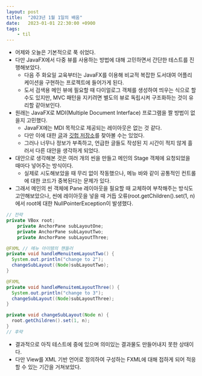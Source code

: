 ```yaml
---
layout: post
title:  "2023년 1월 1일의 배움"
date:   2023-01-01 22:30:00 +0900
tags:
    - til
---
```


- 어제와 오늘은 기본적으로 푹 쉬었다.
- 다만 JavaFX에서 다중 뷰를 사용하는 방법에 대해 고민하면서 간단한 테스트를 진행해보았다.
  -  다음 주 화요일 교육부터는 JavaFX를 이용해 비교적 복잡한 도서대여 어플리케이션을 구현하는 프로젝트에 들어가게 된다.
  -  도서 검색용 메인 뷰에 필요할 때 다이얼로그 객체를 생성하여 띄우는 식으로 할 수도 있지만, MVC 패턴을 지키려면 별도의 뷰로 독립시켜 구조화하는 것이 유리할 같아보인다.
- 원래는 JavaFX로 MDI(Multiple Document Interface) 프로그램을 짤 방법이 없을지 고민했다.
  - JavaFX에는 MDI 목적으로 제공되는 레이아웃은 없는 것 같다.
  - 다만 이에 대한 [글](https://xxxelppa.tistory.com/54)과 [깃헙 저장소](https://github.com/kordamp/desktoppanefx)를 찾아볼 수는 있었다.
  - 그러나 너무나 정보가 부족하고, 언급한 글들도 작성된 지 시간이 적지 않게 흘러서 다른 대안을 생각하게 되었다.
- 대안으로 생각해본 것은 여러 개의 씬을 만들고 메인의 Stage 객체에 요청되었을 때마다 넣어주는 방식이다.
  - 실제로 시도해보았을 때 무리 없이 작동했으나, 메뉴 바와 같이 공통적인 컨트롤에 대한 코드가 중복된다는 문제가 있다.
- 그래서 메인의 씬 객체에 Pane 레이아웃을 필요할 때 교체하여 부착해주는 방식도 고안해보았으나, 씬에 레이아웃을 넣을 때 거듭 오류(root.getChildren().set(1, n)에서 root에 대한 NullPointerException이 발생했다.  
```java
// 전략
private VBox root;
	private AnchorPane subLayoutOne;
	private AnchorPane subLayoutTwo;
	private AnchorPane subLayoutThree;

@FXML // 메뉴 아이템의 핸들러
private void handleMenuitemLayoutTwo() {
  System.out.println("change to 2");
  changeSubLayout((Node)subLayoutTwo);
}

@FXML
private void handleMenuitemLayoutThree() {
  System.out.println("change to 3");
  changeSubLayout((Node)subLayoutThree);
}

private void changeSubLayout(Node n) {
  root.getChildren().set(1, n);
}
// 후략
```

- 결과적으로 아직 테스트에 중에 있으며 의미있는 결과물도 만들어내지 못한 상태이다.
- 다만 View를 XML 기반 언어로 정의하여 구성하는 FXML에 대해 접하게 되어 적응할 수 있는 기간을 거쳐보았다.
